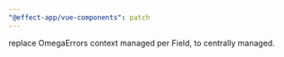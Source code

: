 ```yaml
---
"@effect-app/vue-components": patch
---
```


replace OmegaErrors context managed per Field, to centrally managed.
